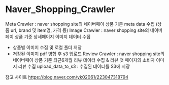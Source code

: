 # Naver_Shopping_Crawler

Meta Crawler : naver shopping site의 네이버페이 상품 기준 meta data 수집 (상품 url, brand 및 item명, 가격 등)
Image Crawler : naver shopping site의 네이버페이 상품 기준 상세페이지 이미지 데이터 수집
* 상품별 이미지 수집 및 로컬 폴더 저장
* 저장된 이미지 pdf 병합 후 s3 업로드
Review Crawler : naver shopping site의 네이버페이 상품 기준 최근6개월 리뷰 데이터 수집 & 리뷰 첫 페이지의 소비자 이미지 리뷰 수집
upload_data_to_s3 : 수집된 데이터를 S3에 저장


참고 사이트
https://blog.naver.com/yk02061/223047318794
